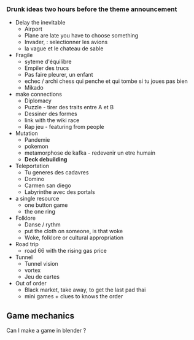 ### Drunk ideas two hours before the theme announcement
- Delay the inevitable 
  - Airport 
  - Plane are late you have to choose something
  - Invader, : selectionner les avions 
  - la vague et le chateau de sable
- Fragile 
  - syteme d'équilibre
  - Empiler des trucs 
  - Pas faire pleurer, un enfant 
  - echec / archi chess qui penche et qui tombe si tu joues pas bien
  - Mikado
 - make connections
   - Diplomacy 
   - Puzzle - tirer des traits entre A et B
   - Dessiner des formes
   - link with the wiki race
   - Rap jeu - featuring from people
 - Mutation
   - Pandemie 
   - pokemon
   - metamorphose de kafka - redevenir un etre humain
   - **Deck debuilding**
 - Teleportation
   - Tu generes des cadavres
   - Domino
   - Carmen san diego
   - Labyrinthe avec des portals
 - a single resource
   - one button game
   - the one ring
-  Folklore 
	  - Danse / rythm
	  - put the cloth on someone, is that woke
	  - Woke, folklore or cultural appropriation
 - Road trip 
   - road 66 with the rising gas price
- Tunnel 
  - Tunnel vision
  - vortex
  - Jeu de cartes
 - Out of order
   - Black market, take away, to get the last pad thai
	- mini games + clues to knows the order
## Game mechanics
Can I make a game in blender ?